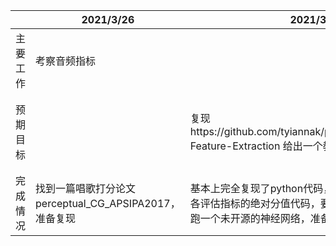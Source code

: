 |          | 2021/3/26                                              | 2021/3/27                                                    | 2021/3/28                                | 2021/3/29   | 2021/3/30 | 2021/3/31                                     | 2021/4/1 |
| -------- | ------------------------------------------------------ | ------------------------------------------------------------ | ---------------------------------------- | ----------- | --------- | --------------------------------------------- | -------- |
| 主要工作 | 考察音频指标                                           |                                                              | 面向对象分析，识别概念类，建立概念类图。 |             |           | 考察音频相似度指标                            |          |
| 预期目标 |                                                        | 复现https://github.com/tyiannak/pyAudioAnalysis/wiki/3.-Feature-Extraction 给出一个教程 |                                          | 概念类图DDL |           | 给出一版音频相似度评分demo 给出音频知识点教程 |          |
| 完成情况 | 找到一篇唱歌打分论文perceptual_CG_APSIPA2017，准备复现 | 基本上完全复现了python代码，但是论文作者只开源了各评估指标的绝对分值代码，要转化为归一化分数还需要跑一个未开源的神经网络，准备搭建神经网络 |                                          |             |           |                                               |          |